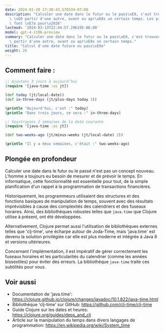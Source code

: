 ```yaml
---
date: 2024-01-20 17:30:43.570334-07:00
description: "Calculer une date dans le futur ou le pass\xE9, c'est trouver une date\
  \ \xE0 partir d'une autre, avant ou apr\xE8s un certain temps. Les programmeurs\
  \ font \xE7a pour\u2026"
lastmod: '2024-03-13T22:44:57.296295-06:00'
model: gpt-4-1106-preview
summary: "Calculer une date dans le futur ou le pass\xE9, c'est trouver une date \xE0\
  \ partir d'une autre, avant ou apr\xE8s un certain temps."
title: "Calcul d'une date future ou pass\xE9e"
weight: 26
---
```


## Comment faire :
```clojure
;; Ajoutons 3 jours à aujourd'hui
(require '[java-time :as jt])

(def today (jt/local-date))
(def in-three-days (jt/plus-days today 3))

(println "Aujourd'hui, c'est :" today)
(println "Dans trois jours, ce sera :" in-three-days)
```

```clojure
;; Soustrayons 2 semaines de la date courante
(require '[java-time :as jt])

(def two-weeks-ago (jt/minus-weeks (jt/local-date) 2))

(println "Il y a deux semaines, c'était :" two-weeks-ago)
```

## Plongée en profondeur
Calculer une date dans le futur ou le passé n'est pas un concept nouveau. L'homme a toujours eu besoin de mesurer et de prévoir le temps. En informatique, cette fonctionnalité est essentielle pour tout, de la simple planification d'un rappel à la programmation de transactions financières. 

Historiquement, les programmeurs utilisaient des structures et des fonctions basiques de manipulation de temps, souvent avec des résultats imprévisibles à cause des complexités des calendriers et des fuseaux horaires. Ainsi, des bibliothèques robustes telles que `java.time` que Clojure utilise à présent, ont été développées.

Alternativement, Clojure permet aussi l'utilisation de bibliothèques externes telles que 'clj-time', une écharpe autour de Joda-Time, mais 'java.time' est devenu la solution privilégiée car elle est plus moderne et intégrée à Java 8 et versions ultérieures.

Concernant l'implémentation, il est impératif de gérer correctement les fuseaux horaires et les particularités du calendrier (comme les années bissextiles) pour éviter des erreurs. La bibliothèque `java-time` traite ces subtilités pour vous.

## Voir aussi
- Documentation de 'java.time': https://clojure.github.io/clojure/changes/javadoc/10.1.822/java-time.html
- Bibliothèque 'clj-time' sur GitHub: https://github.com/clj-time/clj-time
- Guide Clojure sur les dates et heures: https://clojure.org/guides/deps_and_cli
- Article sur la manipulation du temps dans divers langages de programmation: https://en.wikipedia.org/wiki/System_time
